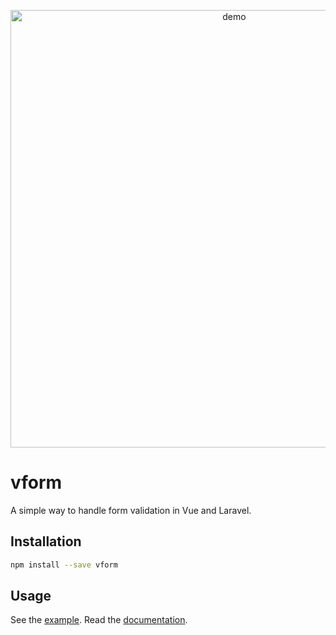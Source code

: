 <p align="center">
  <img width="700" src="http://i.imgur.com/AcBAPll.gif" alt="demo">
</p>

# vform

A simple way to handle form validation in Vue and Laravel.

## Installation

```bash
npm install --save vform
```

## Usage

See the [example](example).
Read the [documentation](DOCS.md).
